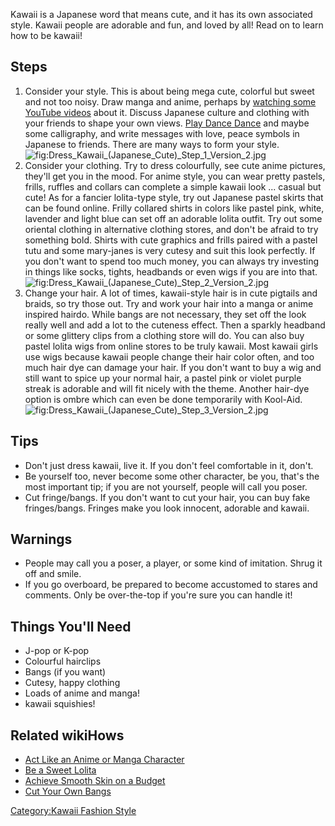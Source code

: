 Kawaii is a Japanese word that means cute, and it has its own associated
style. Kawaii people are adorable and fun, and loved by all! Read on to
learn how to be kawaii!

## Steps

1.  Consider your style. This is about being mega cute, colorful but
    sweet and not too noisy. Draw manga and anime, perhaps by [watching
    some YouTube videos](Search_YouTube "wikilink") about it. Discuss
    Japanese culture and clothing with your friends to shape your own
    views. [Play Dance Dance](Play_Dance_Dance_Revolution "wikilink")
    and maybe some calligraphy, and write messages with love, peace
    symbols in Japanese to friends. There are many ways to form your
    style.![](Dress_Kawaii_(Japanese_Cute)_Step_1_Version_2.jpg "fig:Dress_Kawaii_(Japanese_Cute)_Step_1_Version_2.jpg")
2.  Consider your clothing. Try to dress colourfully, see cute anime
    pictures, they'll get you in the mood. For anime style, you can wear
    pretty pastels, frills, ruffles and collars can complete a simple
    kawaii look ... casual but cute! As for a fancier lolita-type style,
    try out Japanese pastel skirts that can be found online. Frilly
    collared shirts in colors like pastel pink, white, lavender and
    light blue can set off an adorable lolita outfit. Try out some
    oriental clothing in alternative clothing stores, and don't be
    afraid to try something bold. Shirts with cute graphics and frills
    paired with a pastel tutu and some mary-janes is very cutesy and
    suit this look perfectly. If you don't want to spend too much money,
    you can always try investing in things like socks, tights, headbands
    or even wigs if you are into that.
    ![](Dress_Kawaii_(Japanese_Cute)_Step_2_Version_2.jpg "fig:Dress_Kawaii_(Japanese_Cute)_Step_2_Version_2.jpg")
3.  Change your hair. A lot of times, kawaii-style hair is in cute
    pigtails and braids, so try those out. Try and work your hair into a
    manga or anime inspired hairdo. While bangs are not necessary, they
    set off the look really well and add a lot to the cuteness effect.
    Then a sparkly headband or some glittery clips from a clothing store
    will do. You can also buy pastel lolita wigs from online stores to
    be truly kawaii. Most kawaii girls use wigs because kawaii people
    change their hair color often, and too much hair dye can damage your
    hair. If you don't want to buy a wig and still want to spice up your
    normal hair, a pastel pink or violet purple streak is adorable and
    will fit nicely with the theme. Another hair-dye option is ombre
    which can even be done temporarily with
    Kool-Aid.![](Dress_Kawaii_(Japanese_Cute)_Step_3_Version_2.jpg "fig:Dress_Kawaii_(Japanese_Cute)_Step_3_Version_2.jpg")

## Tips

-   Don't just dress kawaii, live it. If you don't feel comfortable in
    it, don't.
-   Be yourself too, never become some other character, be you, that's
    the most important tip; if you are not yourself, people will call
    you poser.
-   Cut fringe/bangs. If you don't want to cut your hair, you can buy
    fake fringes/bangs. Fringes make you look innocent, adorable and
    kawaii.

## Warnings

-   People may call you a poser, a player, or some kind of imitation.
    Shrug it off and smile.
-   If you go overboard, be prepared to become accustomed to stares and
    comments. Only be over-the-top if you're sure you can handle it!

## Things You'll Need

-   J-pop or K-pop
-   Colourful hairclips
-   Bangs (if you want)
-   Cutesy, happy clothing
-   Loads of anime and manga!
-   kawaii squishies!

## Related wikiHows

-   [Act Like an Anime or Manga
    Character](Act_Like_an_Anime_or_Manga_Character "wikilink")
-   [Be a Sweet Lolita](Be_a_Sweet_Lolita "wikilink")
-   [Achieve Smooth Skin on a
    Budget](Achieve_Smooth_Skin_on_a_Budget "wikilink")
-   [Cut Your Own Bangs](Cut_Your_Own_Bangs "wikilink")

[Category:Kawaii Fashion
Style](Category:Kawaii_Fashion_Style "wikilink")